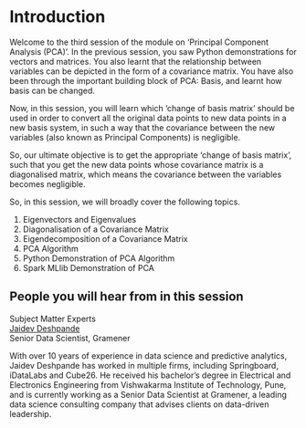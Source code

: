 # Introduction

Welcome to the third session of the module on ‘Principal Component Analysis (PCA)’. In the previous session, you saw Python demonstrations for vectors and matrices. You also learnt that the relationship between variables can be depicted in the form of a covariance matrix. You have also been through the important building block of PCA: Basis, and learnt how basis can be changed.

Now, in this session, you will learn which ‘change of basis matrix’ should be used in order to convert all the original data points to new data points in a new basis system, in such a way that the covariance between the new variables (also known as Principal Components) is negligible.

So, our ultimate objective is to get the appropriate ‘change of basis matrix’, such that you get the new data points whose covariance matrix is a diagonalised matrix, which means the covariance between the variables becomes negligible.

So, in this session, we will broadly cover the following topics.

1.  Eigenvectors and Eigenvalues
2.  Diagonalisation of a Covariance Matrix
3.  Eigendecomposition of a Covariance Matrix
4.  PCA Algorithm
5.  Python Demonstration of PCA Algorithm
6.  Spark MLlib Demonstration of PCA 

## People you will hear from in this session

Subject Matter Experts  
[Jaidev Deshpande](https://www.linkedin.com/in/jaidevd/)  
Senior Data Scientist, Gramener

With over 10 years of experience in data science and predictive analytics, Jaidev Deshpande has worked in multiple firms, including Springboard, iDataLabs and Cube26. He received his bachelor’s degree in Electrical and Electronics Engineering from Vishwakarma Institute of Technology, Pune, and is currently working as a Senior Data Scientist at Gramener, a leading data science consulting company that advises clients on data-driven leadership.